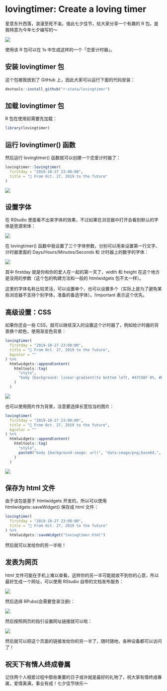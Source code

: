 # lovingtimer: Create a loving timer

爱意东升西落，浪漫至死不渝。值此七夕佳节，给大家分享一个有趣的 R 包。是我特意为今年七夕编写的～

![](pic/pic1.gif)

使用该 R 包可以在 1s 中生成这样的一个「恋爱计时器」。

## 安装 lovingtimer 包

这个包被我放到了 GitHub 上，因此大家可以运行下面的代码安装：

```r
devtools::install_github("r-stata/lovingtimer")
```

## 加载 lovingtimer 包

R 包在使用前需要先加载：

```r
library(lovingtimer)
```

## 运行 lovingtimer() 函数

然后运行 lovingtimer() 函数就可以创建一个恋爱计时器了：

```r
lovingtimer::lovingtimer(
  firstday = "2019-10-27 23:00:00", 
  title = "👫 From Oct. 27, 2019 to the future"
)
```

![](pic/pic2.png)

## 设置字体

在 RStudio 里面看不出来字体的效果，不过如果在浏览器中打开会看到默认的字体是思源宋体：

![](pic/pic3.png)

在 lovingtimer() 函数中我设置了三个字体参数，分别可以用来设置第一行文字、计时器里面的 Days/Hours/Minutes/Seconds 和 计时器上的数字的字体：

![](pic/pic4.png)

其中 firstday 就是你和你的爱人在一起的第一天了，width 和 height 在这个地方是没用的参数（这个包的构建方法和一般的 htmlwidgets 包不太一样）。

这里的字体名称比较灵活，可以设置单个，也可以设置多个（实际上是为了避免某些浏览器不支持个别字体，准备的备选字体）。!important 表示这个优先。

## 高级设置：CSS

如果你还会一些 CSS，就可以继续深入的设置这个计时器了，例如给计时器的背景换个颜色，使用渐变色背景：

```r
lovingtimer(
  firstday = "2019-10-27 23:00:00",
  title = "👫 From Oct. 27, 2019 to the future",
  bgcolor = ""
) %>%
  htmlwidgets::appendContent(
    htmltools::tag(
      "style",
      "body {background: linear-gradient(to bottom left, #47C9AF 0%, #D9F5BE 100%) 100% no-repeat !important;height:1000px}"
    )
  )
```

![](pic/pic5.png)

也可以使用图片作为背景，注意要选择长宽恰当的图片：

```r
lovingtimer(
  firstday = "2019-10-27 23:00:00",
  title = "👫 From Oct. 27, 2019 to the future",
  bgcolor = ""
) %>%
  htmlwidgets::appendContent(
    htmltools::tag(
      "style",
      paste0("body {background-image: url(", "data:image/png;base64,", base64enc::base64encode("bgpic.png"), ");}")
    )
  )
```

![](pic/pic6.png)

## 保存为 html 文件

由于该包是基于 htmlwidgets 开发的，所以可以使用  htmlwidgets::saveWidget() 保存成 html 文件：

```r
lovingtimer(
  firstday = "2019-10-27 23:00:00",
  title = "👫 From Oct. 27, 2019 to the future"
) %>% 
  htmlwidgets::saveWidget("lovingtimer.html")
```

然后就可以发给你的另一半啦！

## 发表为网页

html 文件可能在手机上难以查看，这样你的另一半可能就收不到你的心意，所以最好生成一个网址，可以使用 RStudio 自带的文档发布服务：

![](pic/pic7.png)

然后选择 RPubs(会需要登录注册)：

![](pic/pic8.png)

然后按照网页的指引设置网址链接就可以啦：

![](pic/pic9.png)

然后就可以把这个页面的链接发给你的另一半了，随时随地，各种设备都可以访问了！

## 祝天下有情人终成眷属

记住两个人相爱过程中那些重要的日子或许就是最好的礼物了，祝大家有情终成眷属，爱情美满，事业有成！七夕佳节快乐～
